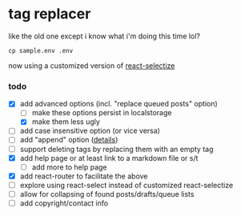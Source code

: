 # tag replacer

like the old one except i know what i'm doing this time lol?

`cp sample.env .env`


now using a customized version of [react-selectize](https://github.com/furqanZafar/react-selectize)


### todo
- [x] add advanced options (incl. "replace queued posts" option)
  - [ ] make these options persist in localstorage
  - [x] make them less ugly
- [ ] add case insensitive option (or vice versa)
- [ ] add "append" option ([details](https://tagreplacer.tumblr.com/post/170355934973/hi-i-was-wondering-if-you-have-any-suggestions))
- [ ] support deleting tags by replacing them with an empty tag
- [x] add help page or at least link to a markdown file or s/t
  - [ ] add more to help page
- [x] add react-router to facilitate the above
- [ ] explore using react-select instead of customized react-selectize
- [ ] allow for collapsing of found posts/drafts/queue lists
- [ ] add copyright/contact info
